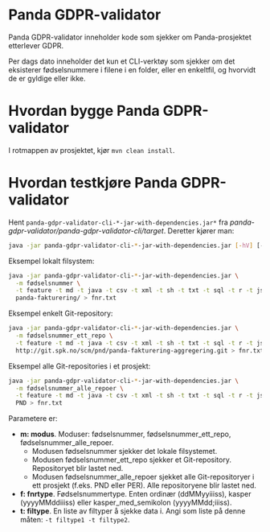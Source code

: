 Panda GDPR-validator
=====================================

Panda GDPR-validator inneholder kode som sjekker om Panda-prosjektet etterlever GDPR.

Per dags dato inneholder det kun et CLI-verktøy som sjekker om det eksisterer fødselsnummere i filene i en folder,
eller en enkeltfil, og hvorvidt de er gyldige eller ikke.


Hvordan bygge Panda GDPR-validator
====================================

I rotmappen av prosjektet, kjør ```mvn clean install```.


Hvordan testkjøre Panda GDPR-validator
========================================

Hent `panda-gdpr-validator-cli-*-jar-with-dependencies.jar*` fra *panda-gdpr-validator/panda-gdpr-validator-cli/target*. Deretter
kjører man:

```sh
java -jar panda-gdpr-validator-cli-*-jar-with-dependencies.jar [-hV] [-f=<fnrtype>] -m=<modus> [-t=<filtyper>]... <bane>
```

Eksempel lokalt filsystem:

```sh
java -jar panda-gdpr-validator-cli-*-jar-with-dependencies.jar \
  -m fødselsnummer \
  -t feature -t md -t java -t csv -t xml -t sh -t txt -t sql -t r -t js -t ts -t html -t css \
  panda-fakturering/ > fnr.txt
```

Eksempel enkelt Git-repository:

```sh
java -jar panda-gdpr-validator-cli-*-jar-with-dependencies.jar \
  -m fødselsnummer_ett_repo \
  -t feature -t md -t java -t csv -t xml -t sh -t txt -t sql -t r -t js -t ts -t html -t css \
  http://git.spk.no/scm/pnd/panda-fakturering-aggregering.git > fnr.txt
```

Eksempel alle Git-repositories i et prosjekt:

```sh
java -jar panda-gdpr-validator-cli-*-jar-with-dependencies.jar \
  -m fødselsnummer_alle_repoer \
  -t feature -t md -t java -t csv -t xml -t sh -t txt -t sql -t r -t js -t ts -t html -t css \
  PND > fnr.txt
```

Parametere er:

- **m: modus**. Moduser: fødselsnummer, fødselsnummer_ett_repo, fødselsnummer_alle_repoer.
    * Modusen fødselsnummer sjekker det lokale filsystemet.
    * Modusen fødselsnummer_ett_repo sjekker et Git-repository. Repositoryet blir lastet ned.
    * Modusen fødselsnummer_alle_repoer sjekket alle Git-repositoryer i ett prosjekt (f.eks. PND eller PER). Alle repositoryene blir lastet ned.
- **f: fnrtype**. Fødselsnummertype. Enten ordinær (ddMMyyiiiss), kasper (yyyyMMddiiiss) eller kasper_med_semikolon (yyyyMMdd;iiiss).
- **t: filtype**. En liste av filtyper å sjekke data i. Angi som liste på denne måten: `-t filtype1 -t filtype2`.

